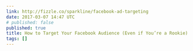 ```yaml
---
link: http://fizzle.co/sparkline/facebook-ad-targeting
date: 2017-03-07 14:47 UTC
# published: false
published: true
title: How to Target Your Facebook Audience (Even if You’re a Rookie)
tags: []
---
```



